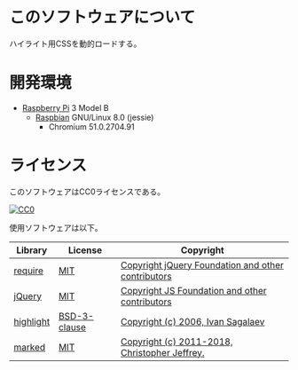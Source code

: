 # このソフトウェアについて

ハイライト用CSSを動的ロードする。

# 開発環境

* [Raspberry Pi](https://ja.wikipedia.org/wiki/Raspberry_Pi) 3 Model B
    * [Raspbian](https://www.raspberrypi.org/downloads/raspbian/) GNU/Linux 8.0 (jessie)
        * Chromium 51.0.2704.91

# ライセンス

このソフトウェアはCC0ライセンスである。

[![CC0](http://i.creativecommons.org/p/zero/1.0/88x31.png "CC0")](http://creativecommons.org/publicdomain/zero/1.0/deed.ja)

使用ソフトウェアは以下。

Library|License|Copyright
-------|-------|---------
[require](http://requirejs.org/)|[MIT](https://opensource.org/licenses/MIT)|[Copyright jQuery Foundation and other contributors](https://github.com/requirejs/requirejs/blob/master/LICENSE)
[jQuery](https://jquery.com/)|[MIT](https://opensource.org/licenses/MIT)|[Copyright JS Foundation and other contributors](https://jquery.org/license/)
[highlight](https://highlightjs.org/)|[BSD-3-clause](https://spdx.org/licenses/BSD-3-Clause-Clear.html)|[Copyright (c) 2006, Ivan Sagalaev](https://github.com/isagalaev/highlight.js/blob/master/LICENSE)
[marked](https://github.com/markedjs/marked)|[MIT](https://opensource.org/licenses/MIT)|[Copyright (c) 2011-2018, Christopher Jeffrey.](https://github.com/markedjs/marked/blob/master/LICENSE.md)
